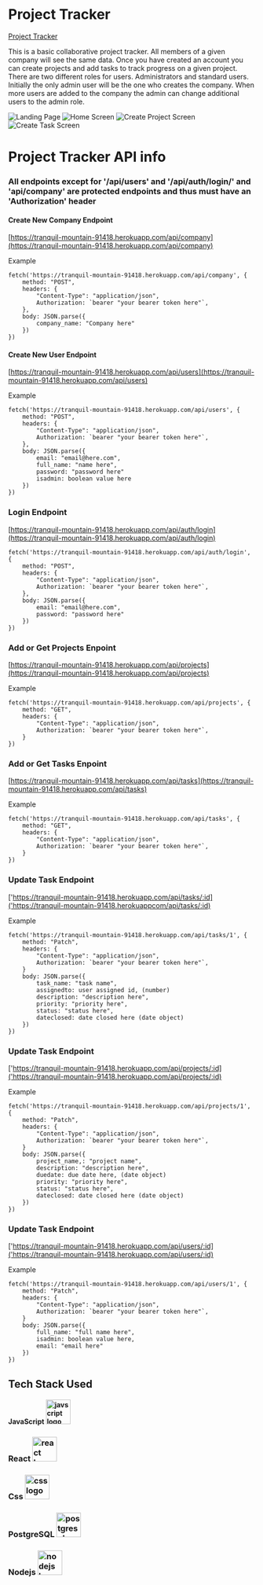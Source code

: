 # Project Tracker

[Project Tracker](https://project-tracker.now.sh)

This is a basic collaborative project tracker. All members of a given company will see the same data. Once you have created an account you can create projects and add tasks to track progress on a given project. There are two different roles for users. Administrators and standard users. Initially the only admin user will be the one who creates the company. When more users are added to the company the admin can change additional users to the admin role.

![Landing Page](/screenshots/login.png)
![Home Screen](/screenshots/home.png)
![Create Project Screen](/screenshots/addProject.png)
![Create Task Screen](/screenshots/addTask.png)

# Project Tracker API info

### All endpoints except for '/api/users' and '/api/auth/login/' and 'api/company' are protected endpoints and thus must have an 'Authorization' header

#### Create New Company Endpoint

[https://tranquil-mountain-91418.herokuapp.com/api/company](https://tranquil-mountain-91418.herokuapp.com/api/company)

Example

```
fetch('https://tranquil-mountain-91418.herokuapp.com/api/company', {
    method: "POST",
    headers: {
        "Content-Type": "application/json",
        Authorization: `bearer "your bearer token here"`,
    },
    body: JSON.parse({
        company_name: "Company here"
    })
})
```

#### Create New User Endpoint

[https://tranquil-mountain-91418.herokuapp.com/api/users](https://tranquil-mountain-91418.herokuapp.com/api/users)

Example

```
fetch('https://tranquil-mountain-91418.herokuapp.com/api/users', {
    method: "POST",
    headers: {
        "Content-Type": "application/json",
        Authorization: `bearer "your bearer token here"`,
    },
    body: JSON.parse({
        email: "email@here.com",
        full_name: "name here",
        password: "password here"
        isadmin: boolean value here
    })
})
```

### Login Endpoint

[https://tranquil-mountain-91418.herokuapp.com/api/auth/login](https://tranquil-mountain-91418.herokuapp.com/api/auth/login)

```
fetch('https://tranquil-mountain-91418.herokuapp.com/api/auth/login', {
    method: "POST",
    headers: {
        "Content-Type": "application/json",
        Authorization: `bearer "your bearer token here"`,
    },
    body: JSON.parse({
        email: "email@here.com",
        password: "password here"
    })
})
```

### Add or Get Projects Enpoint

[https://tranquil-mountain-91418.herokuapp.com/api/projects](https://tranquil-mountain-91418.herokuapp.com/api/projects)

Example

```
fetch('https://tranquil-mountain-91418.herokuapp.com/api/projects', {
    method: "GET",
    headers: {
        "Content-Type": "application/json",
        Authorization: `bearer "your bearer token here"`,
    }
})
```

### Add or Get Tasks Enpoint

[https://tranquil-mountain-91418.herokuapp.com/api/tasks](https://tranquil-mountain-91418.herokuapp.com/api/tasks)

Example

```
fetch('https://tranquil-mountain-91418.herokuapp.com/api/tasks', {
    method: "GET",
    headers: {
        "Content-Type": "application/json",
        Authorization: `bearer "your bearer token here"`,
    }
})
```

### Update Task Endpoint

['https://tranquil-mountain-91418.herokuapp.com/api/tasks/:id]('https://tranquil-mountain-91418.herokuappcom/api/tasks/:id)

Example

```
fetch('https://tranquil-mountain-91418.herokuapp.com/api/tasks/1', {
    method: "Patch",
    headers: {
        "Content-Type": "application/json",
        Authorization: `bearer "your bearer token here"`,
    }
    body: JSON.parse({
        task_name: "task name",
        assignedto: user assigned id, (number)
        description: "description here",
        priority: "priority here",
        status: "status here",
        dateclosed: date closed here (date object)
    })
})
```

### Update Task Endpoint

['https://tranquil-mountain-91418.herokuapp.com/api/projects/:id]('https://tranquil-mountain-91418.herokuapp.com/api/projects/:id)

Example

```
fetch('https://tranquil-mountain-91418.herokuapp.com/api/projects/1', {
    method: "Patch",
    headers: {
        "Content-Type": "application/json",
        Authorization: `bearer "your bearer token here"`,
    }
    body: JSON.parse({
        project_name,: "project name",
        description: "description here",
        duedate: due date here, (date object)
        priority: "priority here",
        status: "status here",
        dateclosed: date closed here (date object)
    })
})
```

### Update Task Endpoint

['https://tranquil-mountain-91418.herokuapp.com/api/users/:id]('https://tranquil-mountain-91418.herokuapp.com/api/users/:id)

Example

```
fetch('https://tranquil-mountain-91418.herokuapp.com/api/users/1', {
    method: "Patch",
    headers: {
        "Content-Type": "application/json",
        Authorization: `bearer "your bearer token here"`,
    }
    body: JSON.parse({
        full_name: "full name here",
        isadmin: boolean value here,
        email: "email here"
    })
})
```

## Tech Stack Used

#### JavaScript <img src="/src/img/tech-logos/javascript.png" height="50px" width="50px" alt="javscript logo"/>

### React <img src="/src/img/tech-logos/react.png" height="50px" width="50px" alt="react logo"/>

### Css <img src="/src/img/tech-logos/css.png" height="50px" width="50px" alt="css logo"/>

### PostgreSQL <img src="/src/img/tech-logos/postgre.jpeg" height="50px" width="50px" alt="postgresql logo"/>

### Nodejs <img src="/src/img/tech-logos/node.png" height="50px" width="50px" alt="nodejs logo"/>
